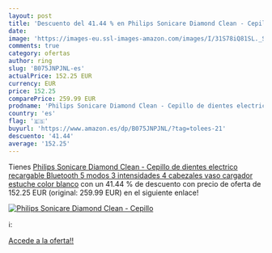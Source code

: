 ```yaml
---
layout: post
title: 'Descuento del 41.44 % en Philips Sonicare Diamond Clean - Cepillo'
date: 
image: 'https://images-eu.ssl-images-amazon.com/images/I/31S78iQ81SL._SL200_.jpg'
comments: true
category: ofertas
author: ring
slug: 'B075JNPJNL-es'
actualPrice: 152.25 EUR
currency: EUR
price: 152.25
comparePrice: 259.99 EUR
prodname: 'Philips Sonicare Diamond Clean - Cepillo de dientes electrico recargable  Bluetooth  5 modos  3 intensidades  4 cabezales  vaso cargador  estuche  color blanco'
country: 'es'
flag: '🇪🇸'
buyurl: 'https://www.amazon.es/dp/B075JNPJNL/?tag=tolees-21'
descuento: '41.44'
average: '152.25'
---
```


Tienes [Philips Sonicare Diamond Clean - Cepillo de dientes electrico recargable  Bluetooth  5 modos  3 intensidades  4 cabezales  vaso cargador  estuche  color blanco](https://www.amazon.es/dp/B075JNPJNL/?tag=tolees-21) con un 41.44 % de descuento con precio de oferta de 152.25 EUR (original: 259.99 EUR) en el siguiente enlace!

[![Philips Sonicare Diamond Clean - Cepillo](https://images-eu.ssl-images-amazon.com/images/I/31S78iQ81SL._SL200_.jpg)](https://www.amazon.es/dp/B075JNPJNL/?tag=tolees-21)

ℹ️:


[Accede a la oferta!!](https://www.amazon.es/dp/B075JNPJNL/?tag=tolees-21)
